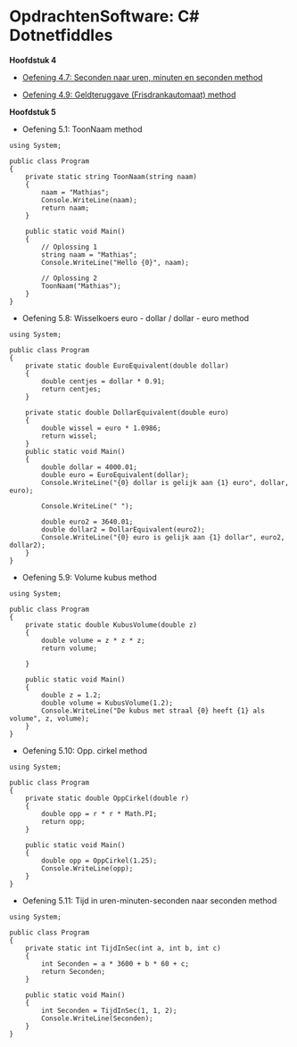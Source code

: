 # OpdrachtenSoftware: C# Dotnetfiddles

**Hoofdstuk 4**

- [Oefening 4.7: Seconden naar uren, minuten en seconden method](https://github.com/MathiasV-immalle/portfolio/blob/master/dotnetfiddle/Hoofdstuk%204/Oef%204.7.md)

- [Oefening 4.9: Geldteruggave (Frisdrankautomaat) method](https://github.com/MathiasV-immalle/portfolio/blob/master/dotnetfiddle/Hoofdstuk%204/Oef%204.9.md)

**Hoofdstuk 5**

- Oefening 5.1: ToonNaam method

```
using System;
					
public class Program
{
	private static string ToonNaam(string naam)
	{
	 	naam = "Mathias";
		Console.WriteLine(naam);
		return naam;
	}
	
	public static void Main()
	{
		// Oplossing 1
		string naam = "Mathias";
		Console.WriteLine("Hello {0}", naam);
		
		// Oplossing 2
		ToonNaam("Mathias");
	}
}
```

- Oefening 5.8: Wisselkoers euro - dollar / dollar - euro method
```
using System;
					
public class Program
{
	private static double EuroEquivalent(double dollar)
	{
		double centjes = dollar * 0.91;
		return centjes;
	}
	
	private static double DollarEquivalent(double euro)
	{
		double wissel = euro * 1.0986;
		return wissel;
	}
	public static void Main()
	{
		double dollar = 4000.01;
    	double euro = EuroEquivalent(dollar);
    	Console.WriteLine("{0} dollar is gelijk aan {1} euro", dollar, euro);

    	Console.WriteLine(" ");

    	double euro2 = 3640.01;
    	double dollar2 = DollarEquivalent(euro2);
    	Console.WriteLine("{0} euro is gelijk aan {1} dollar", euro2, dollar2);
	}
}
```

- Oefening 5.9: Volume kubus method
```
using System;
					
public class Program
{
	private static double KubusVolume(double z)
	{
		double volume = z * z * z;
		return volume;
		
	}
	
	public static void Main()
	{
		double z = 1.2;
		double volume = KubusVolume(1.2);
		Console.WriteLine("De kubus met straal {0} heeft {1} als volume", z, volume);
	}
}
```

- Oefening 5.10: Opp. cirkel method
```
using System;
					
public class Program
{
	private static double OppCirkel(double r)
	{
		double opp = r * r * Math.PI;
		return opp;
	}
	
	public static void Main()
	{
		double opp = OppCirkel(1.25);
		Console.WriteLine(opp);
	}
}
```

- Oefening 5.11: Tijd in uren-minuten-seconden naar seconden method
```
using System;
					
public class Program
{
	private static int TijdInSec(int a, int b, int c)
	{
		int Seconden = a * 3600 + b * 60 + c;
		return Seconden;
	}
	
	public static void Main()
	{
		int Seconden = TijdInSec(1, 1, 2);
		Console.WriteLine(Seconden);
	}
}
```

